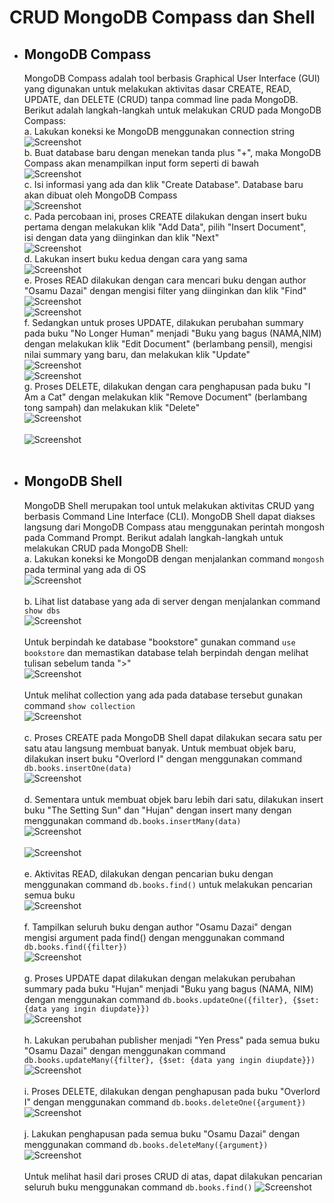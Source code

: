 # CRUD MongoDB Compass dan Shell

* ## MongoDB Compass
  MongoDB Compass adalah tool berbasis Graphical User Interface (GUI) yang digunakan untuk melakukan aktivitas dasar CREATE, READ, UPDATE, dan DELETE (CRUD) tanpa commad line pada MongoDB. Berikut adalah langkah-langkah untuk melakukan CRUD pada MongoDB Compass: <br>
  a. Lakukan koneksi ke MongoDB menggunakan connection string <br>
     ![Screenshot](../Screenshot2/1.png) <br>
  b. Buat database baru dengan menekan tanda plus "+", maka MongoDB Compass akan menampilkan input form seperti di bawah <br>
     ![Screenshot](../Screenshot2/2.png) <br>
  c. Isi informasi yang ada dan klik "Create Database". Database baru akan dibuat oleh MongoDB Compass <br>
     ![Screenshot](../Screenshot2/3.png) <br>
  c. Pada percobaan ini, proses CREATE dilakukan dengan insert buku pertama dengan melakukan klik "Add Data", pilih "Insert Document", <br>
  isi dengan data yang diinginkan dan klik "Next" <br>
   ![Screenshot](../Screenshot2/4.png) <br>
  d. Lakukan insert buku kedua dengan cara yang sama <br>
      ![Screenshot](../Screenshot2/5.png) <br>
  e. Proses READ dilakukan dengan cara mencari buku dengan author "Osamu Dazai" dengan mengisi filter yang diinginkan dan klik "Find" <br>
  ![Screenshot](../Screenshot2/6.png) <br>
   ![Screenshot](../Screenshot2/7.png) <br>
  f. Sedangkan untuk proses UPDATE, dilakukan perubahan summary pada buku "No Longer Human" menjadi "Buku yang bagus (NAMA,NIM) dengan melakukan klik "Edit Document" (berlambang pensil), mengisi nilai summary yang baru, dan melakukan klik "Update" <br>
  ![Screenshot](../Screenshot2/8.png) <br>
     ![Screenshot](../Screenshot2/9.png) <br>
  g. Proses DELETE, dilakukan dengan cara penghapusan pada buku "I Am a Cat" dengan melakukan klik "Remove Document" (berlambang tong sampah) dan melakukan klik "Delete" <br>
     ![Screenshot](../Screenshot2/10.png) <br> <br>
     ![Screenshot](../Screenshot2/11.png) <br> <br>
     
* ## MongoDB Shell
  MongoDB Shell merupakan tool untuk melakukan aktivitas CRUD yang berbasis Command Line Interface (CLI). MongoDB Shell dapat diakses langsung dari MongoDB Compass atau menggunakan perintah mongosh pada Command Prompt. Berikut adalah langkah-langkah untuk melakukan CRUD pada MongoDB Shell: <br>
  a. Lakukan koneksi ke MongoDB dengan menjalankan command ```mongosh``` pada terminal yang ada di OS <br>
     ![Screenshot](../Screenshot2/12.png) <br> <br>
  b. Lihat list database yang ada di server dengan menjalankan command ```show dbs``` <br>
    ![Screenshot](../Screenshot2/13.png) <br> <br>
    Untuk berpindah ke database "bookstore" gunakan command ```use bookstore``` dan memastikan database telah berpindah dengan melihat tulisan sebelum tanda ">" <br>
     ![Screenshot](../Screenshot2/14.png) <br> <br>
  Untuk melihat collection yang ada pada database tersebut gunakan command ```show collection``` <br>
     ![Screenshot](../Screenshot2/27.png) <br> <br>
  c. Proses CREATE pada MongoDB Shell dapat dilakukan secara satu per satu atau langsung membuat banyak. Untuk membuat objek baru, dilakukan insert buku "Overlord I" dengan menggunakan command ```db.books.insertOne(data)``` <br>
     ![Screenshot](../Screenshot2/16.png) <br> <br>
  d. Sementara untuk membuat objek baru lebih dari satu, dilakukan insert buku "The Setting Sun" dan "Hujan" dengan insert many dengan menggunakan command ```db.books.insertMany(data)``` <br>
     ![Screenshot](../Screenshot2/17.png) <br> <br>
      ![Screenshot](../Screenshot2/18.png) <br> <br>
  e. Aktivitas READ, dilakukan dengan pencarian buku dengan menggunakan command ```db.books.find()``` untuk melakukan pencarian semua buku <br>
     ![Screenshot](../Screenshot2/19.png) <br> <br>
  f. Tampilkan seluruh buku dengan author "Osamu Dazai" dengan mengisi argument pada find() dengan menggunakan command ```db.books.find({filter})``` <br>
     ![Screenshot](../Screenshot2/20.png) <br> <br>
  g. Proses UPDATE dapat dilakukan dengan melakukan perubahan summary pada buku "Hujan" menjadi "Buku yang bagus (NAMA, NIM) dengan menggunakan command ```db.books.updateOne({filter}, {$set: {data yang ingin diupdate}})``` <br>
      ![Screenshot](../Screenshot2/22.png) <br> <br>
  h. Lakukan perubahan publisher menjadi "Yen Press" pada semua buku "Osamu Dazai" dengan menggunakan command ```db.books.updateMany({filter}, {$set: {data yang ingin diupdate}})``` <br>
   ![Screenshot](../Screenshot2/23.png) <br> <br>
  i. Proses DELETE, dilakukan dengan penghapusan pada buku "Overlord I" dengan menggunakan command ```db.books.deleteOne({argument})``` <br>
     ![Screenshot](../Screenshot2/24.png) <br> <br>
  j. Lakukan penghapusan pada semua buku "Osamu Dazai" dengan menggunakan command ```db.books.deleteMany({argument})``` <br>
       ![Screenshot](../Screenshot2/25.png) <br> <br>
Untuk melihat hasil dari proses CRUD di atas, dapat dilakukan pencarian seluruh buku menggunakan command ```db.books.find()```
     ![Screenshot](../Screenshot2/26.png) <br> <br>
